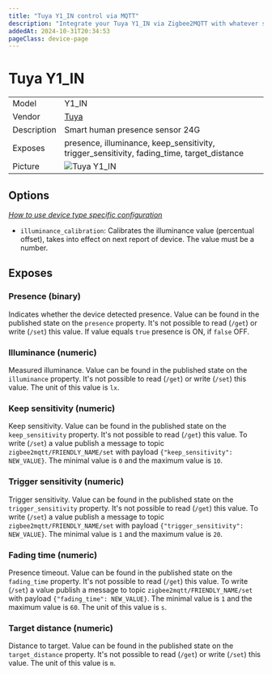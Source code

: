 ```yaml
---
title: "Tuya Y1_IN control via MQTT"
description: "Integrate your Tuya Y1_IN via Zigbee2MQTT with whatever smart home infrastructure you are using without the vendor's bridge or gateway."
addedAt: 2024-10-31T20:34:53
pageClass: device-page
---
```


<!-- !!!! -->
<!-- ATTENTION: This file is auto-generated through docgen! -->
<!-- You can only edit the "Notes"-Section between the two comment lines "Notes BEGIN" and "Notes END". -->
<!-- Do not use h1 or h2 heading within "## Notes"-Section. -->
<!-- !!!! -->

# Tuya Y1_IN

|     |     |
|-----|-----|
| Model | Y1_IN  |
| Vendor  | [Tuya](/supported-devices/#v=Tuya)  |
| Description | Smart human presence sensor 24G |
| Exposes | presence, illuminance, keep_sensitivity, trigger_sensitivity, fading_time, target_distance |
| Picture | ![Tuya Y1_IN](https://www.zigbee2mqtt.io/images/devices/Y1_IN.png) |


<!-- Notes BEGIN: You can edit here. Add "## Notes" headline if not already present. -->


<!-- Notes END: Do not edit below this line -->



## Options
*[How to use device type specific configuration](../guide/configuration/devices-groups.md#specific-device-options)*

* `illuminance_calibration`: Calibrates the illuminance value (percentual offset), takes into effect on next report of device. The value must be a number.


## Exposes

### Presence (binary)
Indicates whether the device detected presence.
Value can be found in the published state on the `presence` property.
It's not possible to read (`/get`) or write (`/set`) this value.
If value equals `true` presence is ON, if `false` OFF.

### Illuminance (numeric)
Measured illuminance.
Value can be found in the published state on the `illuminance` property.
It's not possible to read (`/get`) or write (`/set`) this value.
The unit of this value is `lx`.

### Keep sensitivity (numeric)
Keep sensitivity.
Value can be found in the published state on the `keep_sensitivity` property.
It's not possible to read (`/get`) this value.
To write (`/set`) a value publish a message to topic `zigbee2mqtt/FRIENDLY_NAME/set` with payload `{"keep_sensitivity": NEW_VALUE}`.
The minimal value is `0` and the maximum value is `10`.

### Trigger sensitivity (numeric)
Trigger sensitivity.
Value can be found in the published state on the `trigger_sensitivity` property.
It's not possible to read (`/get`) this value.
To write (`/set`) a value publish a message to topic `zigbee2mqtt/FRIENDLY_NAME/set` with payload `{"trigger_sensitivity": NEW_VALUE}`.
The minimal value is `1` and the maximum value is `20`.

### Fading time (numeric)
Presence timeout.
Value can be found in the published state on the `fading_time` property.
It's not possible to read (`/get`) this value.
To write (`/set`) a value publish a message to topic `zigbee2mqtt/FRIENDLY_NAME/set` with payload `{"fading_time": NEW_VALUE}`.
The minimal value is `1` and the maximum value is `60`.
The unit of this value is `s`.

### Target distance (numeric)
Distance to target.
Value can be found in the published state on the `target_distance` property.
It's not possible to read (`/get`) or write (`/set`) this value.
The unit of this value is `m`.

